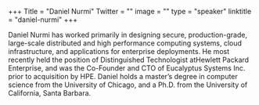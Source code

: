 +++
Title = "Daniel Nurmi"
Twitter = ""
image = ""
type = "speaker"
linktitle = "daniel-nurmi"
+++

Daniel Nurmi has worked primarily in designing secure, production-grade, large-scale distributed and high performance computing systems, cloud infrastructure, and applications for enterprise deployments. He most recently held the position of Distinguished Technologist atHewlett Packard Enterprise, and was the Co-Founder and CTO of Eucalyptus Systems Inc. prior to acquisition by HPE. Daniel holds a master’s degree in computer science from the University of Chicago, and a Ph.D. from the University of California, Santa Barbara.